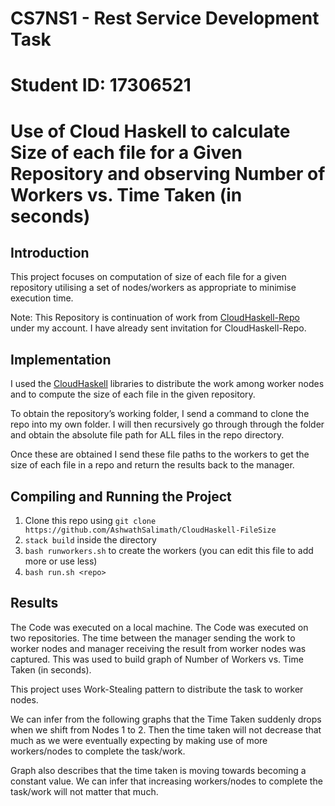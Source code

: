 # CS7NS1 - Rest Service Development Task	

# Student ID: 17306521 

# Use of Cloud Haskell to calculate Size of each file for a Given Repository and observing Number of Workers vs. Time Taken (in seconds)

## Introduction

This project focuses on computation of size of each file for a given repository utilising a set of nodes/workers as appropriate to minimise execution time.

Note: This Repository is continuation of work from [CloudHaskell-Repo](https://github.com/AshwathSalimath/CloudHaskell-Repo) under my account. I have already sent invitation for CloudHaskell-Repo.

## Implementation

I used the [CloudHaskell](https://bitbucket.org/esjmb/use-cloudhaskell) libraries to distribute the work among worker nodes and to compute the size of each file in the given repository.

To obtain the repository’s working folder, I send a command to clone the repo into my own folder. I will then recursively go through through the folder and obtain the absolute file path for ALL files in the repo directory.

Once these are obtained I send these file paths to the workers to get the size of each file in a repo and return the results back to the manager.

## Compiling and Running the Project

1. Clone this repo using `git clone https://github.com/AshwathSalimath/CloudHaskell-FileSize` 
2. `stack build` inside the directory
3. `bash runworkers.sh` to create the workers (you can edit this file to add more or use less)
4. `bash run.sh <repo>`

## Results

The Code was executed on a local machine. The Code was executed on two repositories. The time between the manager sending the work to worker nodes and manager receiving the result from worker nodes was captured. This was used to build graph of Number of Workers vs. Time Taken (in seconds).

This project uses Work-Stealing pattern to distribute the task to worker nodes. 

We can infer from the following graphs that the Time Taken suddenly drops when we shift from Nodes 1 to 2. Then the time taken will not decrease that much as we were eventually expecting by making use of more workers/nodes to complete the task/work.

Graph also describes that the time taken is moving towards becoming a constant value. We can infer that increasing workers/nodes to complete the task/work will not matter that much. 

